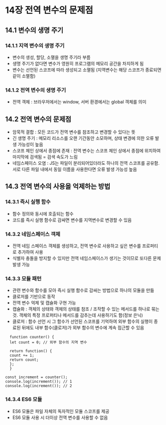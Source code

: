 # 14장 전역 변수의 문제점

## 14.1 변수의 생명 주기

### 14.1.1 지역 변수의 생명 주기

- 변수의 생성, 할당, 소멸을 생명 주기라 부름
- 생명 주기가 없다면 변수가 영원히 프로그램의 메모리 공간을 차지하게 됨
- 변수는 선언된 스코프에 따라 생성되고 소멸됨 (지역변수는 해당 스코프가 종료되면 같이 소멸함)

### 14.1.2 전역 변수의 생명 주기

- 전역 객체 : 브라우저에서는 window, 서버 환경에서는 global 객체를 의미

## 14.2 전역 변수의 문제점

- 암묵적 결합 : 모든 코드가 전역 변수를 참조하고 변경할 수 있다는 뜻
- 긴 생명 주기 : 메모리 리소스를 오랜 기간동안 소모하며, 상태 변경에 의한 오류 발생 가능성이 높음
- 스코프 체인 상에서 종점에 존재 : 전역 변수는 스코프 체인 상에서 종점에 위치하여 마지막에 검색됨 = 검색 속도가 느림
- 네임스페이스 오염 : JS는 파일이 분리되어있더라도 하나의 전역 스코프를 공유함. 서로 다른 파일 내에서 동일 이름을 사용한다면 오류 발생 가능성 높음

## 14.3 전역 변수의 사용을 억제하는 방법

### 14.3.1 즉시 실행 함수

- 함수 정의와 동시에 호출되는 함수
- 코드를 즉시 실행 함수로 감싸면 변수를 지역변수로 변경할 수 있음

### 14.3.2 네임스페이스 객체

- 전역 네임 스페이스 객체를 생성하고, 전역 변수로 사용하고 싶은 변수를 프로퍼티로 추가하여 사용
- 식별자 충돌을 방지할 수 있지만 전역 네임스페이스가 생기는 것이므로 또다른 문제 발생 가능

### 14.3.3 모듈 패턴

- 관련 변수와 함수를 모아 즉시 실행 함수로 감싸는 방법으로 하나의 모듈을 만듦
- 클로저를 기반으로 동작
- 전역 변수 억제 및 캡슐화 구현 가능
- 캡슐화 : 객체의 상태와 객체의 상태를 참조 / 조작할 수 있는 메서드를 하나로 묶는 것. 객체의 특정 프로퍼티나 메서드를 감추는데 사용하기도 함(정보 은닉)
- 클로저 : 함수 선언 시 그 함수가 선언된 스코프를 기억하여 외부 함수의 실행이 종료된 뒤에도 내부 함수(클로저)가 외부 함수의 변수에 계속 접근할 수 있음

```
  function counter() {
  let count = 0; // 외부 함수의 지역 변수

  return function() {
  count += 1;
  return count;
  };
  }

const increment = counter();
console.log(increment()); // 1
console.log(increment()); // 2
```

### 14.3.4 ES6 모듈

- ES6 모듈은 파일 자체의 독자적인 모듈 스코프를 제공
- ES6 모듈 사용 시 더이상 전역 변수를 사용할 수 없음
